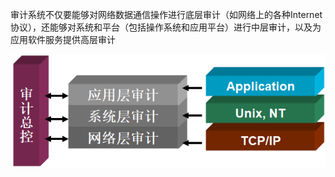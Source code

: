 审计系统不仅要能够对网络数据通信操作进行底层审计（如网络上的各种Internet协议），还能够对系统和平台（包括操作系统和应用平台）进行中层审计，以及为应用软件服务提供高层审计

![](/assets/dimport.png)

